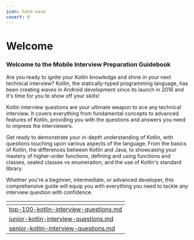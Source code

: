 ```yaml
---
icon: hand-wave
coverY: 0
---
```


# Welcome

### Welcome to the Mobile Interview Preparation Guidebook

Are you ready to ignite your Kotlin knowledge and shine in your next technical interview? Kotlin, the statically-typed programming language, has been creating waves in Android development since its launch in 2016 and it's time for you to show off your skills!&#x20;

Kotlin interview questions are your ultimate weapon to ace any technical interview. It covers everything from fundamental concepts to advanced features of Kotlin, providing you with the questions and answers you need to impress the interviewers.&#x20;

Get ready to demonstrate your in-depth understanding of Kotlin, with questions touching upon various aspects of the language. From the basics of Kotlin, the differences between Kotlin and Java, to showcasing your mastery of higher-order functions, defining and using functions and classes, sealed classes vs enumeration, and the use of Kotlin's standard library.&#x20;

Whether you're a beginner, intermediate, or advanced developer, this comprehensive guide will equip you with everything you need to tackle any interview question with confidence.



<table data-view="cards"><thead><tr><th data-type="content-ref"></th></tr></thead><tbody><tr><td><a href="interview-questions/top-100-kotlin-interview-questions.md">top-100-kotlin-interview-questions.md</a></td></tr><tr><td><a href="interview-questions/junior-kotlin-interview-questions.md">junior-kotlin-interview-questions.md</a></td></tr><tr><td><a href="interview-questions/senior-kotlin-interview-questions.md">senior-kotlin-interview-questions.md</a></td></tr></tbody></table>
